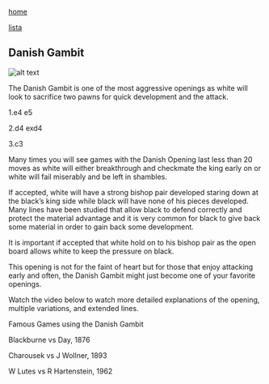 [home](/zaliczeniowe1awww/)

[lista](/zaliczeniowe1awww/lista/)

## Danish Gambit

![alt text](https://www.thechesswebsite.com/wp-content/uploads/2012/07/DanishGambit.jpg "Danish Gambit")


The Danish Gambit is one of the most aggressive openings as white will look to sacrifice two pawns for quick development and the attack.

1.e4 e5

2.d4 exd4

3.c3

Many times you will see games with the Danish Opening last less than 20 moves as white will either breakthrough and checkmate the king early on or white will fail miserably and be left in shambles.

If accepted, white will have a strong bishop pair developed staring down at the black’s king side while black will have none of his pieces developed. Many lines have been studied that allow black to defend correctly and protect the material advantage and it is very common for black to give back some material in order to gain back some development.

It is important if accepted that white hold on to his bishop pair as the open board allows white to keep the pressure on black.

This opening is not for the faint of heart but for those that enjoy attacking early and often, the Danish Gambit might just become one of your favorite openings.

Watch the video below to watch more detailed explanations of the opening, multiple variations, and extended lines.









Famous Games using the Danish Gambit

Blackburne vs Day, 1876

Charousek vs J Wollner, 1893

W Lutes vs R Hartenstein, 1962

